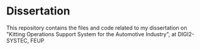 # Dissertation
This repository contains the files and code related to my dissertation on "Kitting Operations Support System for the Automotive Industry", at DIGI2-SYSTEC, FEUP
